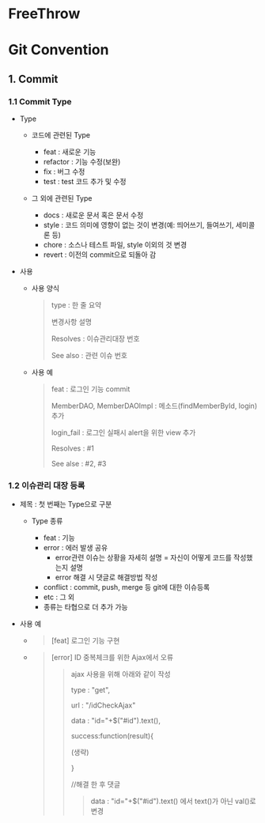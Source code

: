 # FreeThrow
# Git Convention

## 1. Commit

### 1.1 Commit Type

+ Type
  + 코드에 관련된 Type
    + feat : 새로운 기능
    + refactor : 기능 수정(보완)
    + fix : 버그 수정
    + test : test 코드 추가 및 수정

  + 그 외에 관련된 Type

    + docs : 새로운 문서 혹은 문서 수정
    + style : 코드 의미에 영향이 없는 것이 변경(예: 띄어쓰기, 들여쓰기,  세미콜론 등)
    + chore : 소스나 테스트 파일, style 이외의 것 변경
    + revert : 이전의 commit으로 되돌아 감

+ 사용

  + 사용 양식

    > type : 한 줄 요약
    >
    > 변경사항 설명
    >
    > Resolves : 이슈관리대장 번호
    >
    > See also : 관련 이슈 번호

  + 사용 예

    > feat : 로그인 기능 commit
    >
    > 
    >
    > MemberDAO, MemberDAOImpl : 메소드(findMemberById, login) 추가
    >
    > login_fail : 로그인 실패시 alert을 위한 view 추가
    >
    > 
    >
    > Resolves : #1
    >
    > See alse : #2, #3



### 1.2 이슈관리 대장 등록

+ 제목 : 첫 번째는 Type으로 구분

  + Type 종류

    + feat : 기능
    + error : 에러 발생 공유
      - error관련 이슈는 상황을 자세히 설명 = 자신이 어떻게 코드를 작성했는지 설명
      - error 해결 시 댓글로 해결방법 작성
    + conflict : commit, push, merge 등 git에 대한 이슈등록
    + etc : 그 외
    + 종류는 타협으로 더 추가 가능

+ 사용 예

  + > [feat] 로그인 기능 구현

    

  + > [error] ID 중복체크를 위한 Ajax에서 오류
    >
    > > ajax 사용을 위해 아래와 같이 작성
    > >
    > > type : "get",
    > >
    > > url : "/idCheckAjax"
    > >
    > > data : "id="+$("#id").text(),
    > >
    > > success:function(result){
    > >
    > >    (생략)
    > >
    > > }
    > >
    > > 
    > >
    > > //해결 한 후 댓글
    > >
    > > > data : "id="+$("#id").text() 에서 text()가 아닌 val()로 변경
